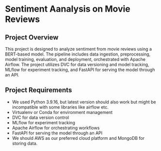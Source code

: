 # Sentiment Aanalysis on Movie Reviews

## Project Overview
This project is designed to analyze sentiment from movie reviews using a BERT-based model. The pipeline includes data ingestion, preprocessing, model training, evaluation, and deployment, orchestrated with Apache Airflow. The project utilizes DVC for data versioning and model tracking, MLflow for experiment tracking, and FastAPI for serving the model through an API.

## Project Requirements

- We used Python 3.9.16, but latest version should also work but might be incompatible with some libraries like airflow etc.
- Virtualenv or Conda for environment management 
- DVC for data version control
- MLflow for experiment tracking
- Apache Airflow for orchestrating workflows
- FastAPI for serving the model through an API
- We should AWS as our preferred cloud platform and MongoDB for storing data.





